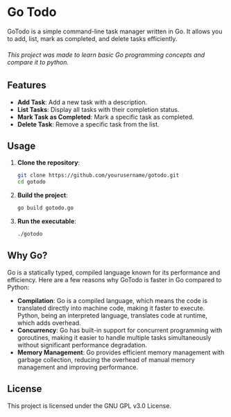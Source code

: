 # Go Todo

GoTodo is a simple command-line task manager written in Go. It allows you to add, list, mark as completed, and delete tasks efficiently.

###### This project was made to learn basic Go programming concepts and compare it to python.

## Features

- **Add Task**: Add a new task with a description.
- **List Tasks**: Display all tasks with their completion status.
- **Mark Task as Completed**: Mark a specific task as completed.
- **Delete Task**: Remove a specific task from the list.

## Usage

1. **Clone the repository**:

   ```sh
   git clone https://github.com/yourusername/gotodo.git
   cd gotodo
   ```

2. **Build the project**:

   ```sh
   go build gotodo.go
   ```

3. **Run the executable**:
   ```sh
   ./gotodo
   ```

## Why Go?

Go is a statically typed, compiled language known for its performance and efficiency. Here are a few reasons why GoTodo is faster in Go compared to Python:

- **Compilation**: Go is a compiled language, which means the code is translated directly into machine code, making it faster to execute. Python, being an interpreted language, translates code at runtime, which adds overhead.
- **Concurrency**: Go has built-in support for concurrent programming with goroutines, making it easier to handle multiple tasks simultaneously without significant performance degradation.
- **Memory Management**: Go provides efficient memory management with garbage collection, reducing the overhead of manual memory management and improving performance.

## License

This project is licensed under the GNU GPL v3.0 License.
